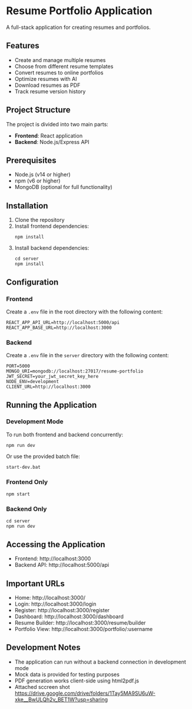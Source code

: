 # Resume Portfolio Application

A full-stack application for creating resumes and portfolios.

## Features

- Create and manage multiple resumes
- Choose from different resume templates
- Convert resumes to online portfolios
- Optimize resumes with AI
- Download resumes as PDF
- Track resume version history

## Project Structure

The project is divided into two main parts:

- **Frontend**: React application
- **Backend**: Node.js/Express API

## Prerequisites

- Node.js (v14 or higher)
- npm (v6 or higher)
- MongoDB (optional for full functionality)

## Installation

1. Clone the repository
2. Install frontend dependencies:
   ```
   npm install
   ```
3. Install backend dependencies:
   ```
   cd server
   npm install
   ```

## Configuration

### Frontend

Create a `.env` file in the root directory with the following content:

```
REACT_APP_API_URL=http://localhost:5000/api
REACT_APP_BASE_URL=http://localhost:3000
```

### Backend

Create a `.env` file in the `server` directory with the following content:

```
PORT=5000
MONGO_URI=mongodb://localhost:27017/resume-portfolio
JWT_SECRET=your_jwt_secret_key_here
NODE_ENV=development
CLIENT_URL=http://localhost:3000
```

## Running the Application

### Development Mode

To run both frontend and backend concurrently:

```
npm run dev
```

Or use the provided batch file:

```
start-dev.bat
```

### Frontend Only

```
npm start
```

### Backend Only

```
cd server
npm run dev
```

## Accessing the Application

- Frontend: http://localhost:3000
- Backend API: http://localhost:5000/api

## Important URLs

- Home: http://localhost:3000/
- Login: http://localhost:3000/login
- Register: http://localhost:3000/register
- Dashboard: http://localhost:3000/dashboard
- Resume Builder: http://localhost:3000/resume/builder
- Portfolio View: http://localhost:3000/portfolio/:username

## Development Notes

- The application can run without a backend connection in development mode
- Mock data is provided for testing purposes
- PDF generation works client-side using html2pdf.js
- Attached sccreen shot https://drive.google.com/drive/folders/1Tay5MA9SU6uW-xke__BwULQh2v_BET1W?usp=sharing
